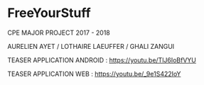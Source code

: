 # FreeYourStuff

CPE MAJOR PROJECT 2017 - 2018

AURELIEN AYET / LOTHAIRE LAEUFFER / GHALI ZANGUI

TEASER APPLICATION ANDROID : https://youtu.be/TlJ6IoBfVYU

TEASER APPLICATION WEB : https://youtu.be/_9e1S422IoY
